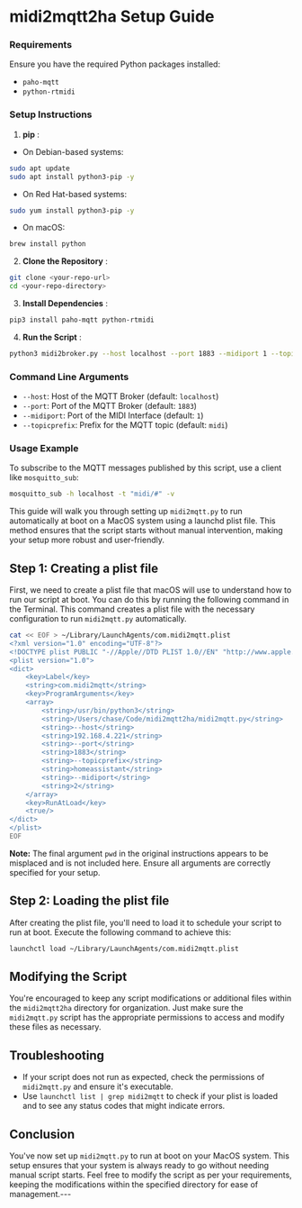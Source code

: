 # midi2mqtt2ha Setup Guide

### Requirements

Ensure you have the required Python packages installed:

- `paho-mqtt`
- `python-rtmidi`

### Setup Instructions

1. **pip** :

- On Debian-based systems:

```sh
sudo apt update
sudo apt install python3-pip -y
```

- On Red Hat-based systems:

```sh
sudo yum install python3-pip -y
```

- On macOS:

```sh
brew install python
```

2. **Clone the Repository** :

```sh
git clone <your-repo-url>
cd <your-repo-directory>
```

3. **Install Dependencies** :

```sh
pip3 install paho-mqtt python-rtmidi
```

4. **Run the Script** :

```sh
python3 midi2broker.py --host localhost --port 1883 --midiport 1 --topicprefix midi
```

### Command Line Arguments

- `--host`: Host of the MQTT Broker (default: `localhost`)
- `--port`: Port of the MQTT Broker (default: `1883`)
- `--midiport`: Port of the MIDI Interface (default: `1`)
- `--topicprefix`: Prefix for the MQTT topic (default: `midi`)

### Usage Example

To subscribe to the MQTT messages published by this script, use a client like `mosquitto_sub`:

```sh
mosquitto_sub -h localhost -t "midi/#" -v
```

This guide will walk you through setting up `midi2mqtt.py` to run automatically at boot on a MacOS system using a launchd plist file. This method ensures that the script starts without manual intervention, making your setup more robust and user-friendly.

## Step 1: Creating a plist file

First, we need to create a plist file that macOS will use to understand how to run our script at boot. You can do this by running the following command in the Terminal. This command creates a plist file with the necessary configuration to run `midi2mqtt.py` automatically.

```bash
cat << EOF > ~/Library/LaunchAgents/com.midi2mqtt.plist
<?xml version="1.0" encoding="UTF-8"?>
<!DOCTYPE plist PUBLIC "-//Apple//DTD PLIST 1.0//EN" "http://www.apple.com/DTDs/PropertyList-1.0.dtd">
<plist version="1.0">
<dict>
    <key>Label</key>
    <string>com.midi2mqtt</string>
    <key>ProgramArguments</key>
    <array>
        <string>/usr/bin/python3</string>
        <string>/Users/chase/Code/midi2mqtt2ha/midi2mqtt.py</string>
        <string>--host</string>
        <string>192.168.4.221</string>
        <string>--port</string>
        <string>1883</string>
        <string>--topicprefix</string>
        <string>homeassistant</string>
        <string>--midiport</string>
        <string>2</string>
    </array>
    <key>RunAtLoad</key>
    <true/>
</dict>
</plist>
EOF
```

**Note:** The final argument `pwd` in the original instructions appears to be misplaced and is not included here. Ensure all arguments are correctly specified for your setup.

## Step 2: Loading the plist file

After creating the plist file, you'll need to load it to schedule your script to run at boot. Execute the following command to achieve this:

```bash
launchctl load ~/Library/LaunchAgents/com.midi2mqtt.plist
```

## Modifying the Script

You're encouraged to keep any script modifications or additional files within the `midi2mqtt2ha` directory for organization. Just make sure the `midi2mqtt.py` script has the appropriate permissions to access and modify these files as necessary.

## Troubleshooting

- If your script does not run as expected, check the permissions of `midi2mqtt.py` and ensure it's executable.
- Use `launchctl list | grep midi2mqtt` to check if your plist is loaded and to see any status codes that might indicate errors.

## Conclusion

You've now set up `midi2mqtt.py` to run at boot on your MacOS system. This setup ensures that your system is always ready to go without needing manual script starts. Feel free to modify the script as per your requirements, keeping the modifications within the specified directory for ease of management.---
